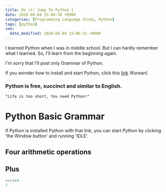 ```yaml
---
title: Do it! Jump To Python 1
date: 2020-04-04 15:04:30 +0900
categories: [Programming Language Study, Python]
tags: [python]
seo:
  date_modified: 2020-04-04 15:06:31 +0900
---
```


I learned Python when I was in middle school. 
But I can hardly remember what I learned. 
So, I'll learn from the beginning again.

I'm sorry that I'll post only Grammar of Python. 

If you wonder how to install and start Python, click this [link](https://wikidocs.net/8) (Korean)


<h3 data-toc-skip>Python is free, succinct and similar to English.</h3>

`"Life is too short, You need Python!"`




# Python Basic Grammar

If Python is installed Python with that link, you can start Python by clicking 'the Window button' and running 'IDLE'.

## Four arithmetic operations

## Plus

```python
>>>3+4
7
```







